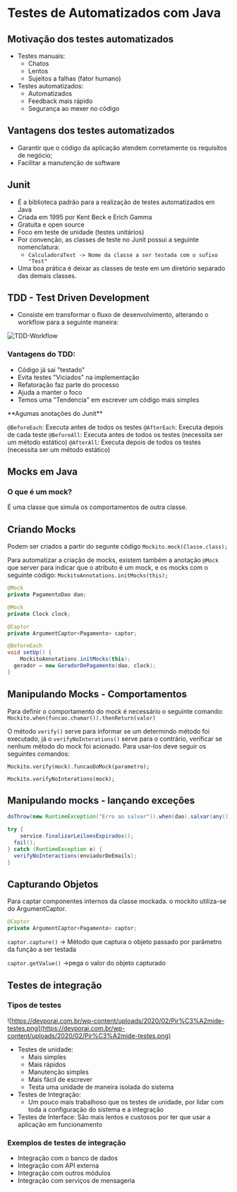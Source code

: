 # Testes de Automatizados com Java

## Motivação dos testes automatizados

- Testes manuais:
    - Chatos
    - Lentos
    - Sujeitos a falhas (fator humano)
- Testes automatizados:
    - Automatizados
    - Feedback mais rápido
    - Segurança ao mexer no código

## Vantagens dos testes automatizados

- Garantir que o código da aplicação atendem corretamente os requisitos de negócio;
- Facilitar a manutenção de software

## Junit

- É a biblioteca padrão para a realização de testes automatizados em Java
- Criada em 1995 por Kent Beck e Erich Gamma
- Gratuita e open source
- Foco em teste de unidade (testes unitários)
- Por convenção, as classes de teste no Junit possui a seguinte nomenclatura:
    - `CalculadoraTest -> Nome da classe a ser testada com o sufixo "Test"`
- Uma boa prática é deixar as classes de teste em um diretório separado das demais classes.

## TDD - Test Driven Development

- Consiste em transformar o fluxo de desenvolvimento, alterando o workflow para a seguinte maneira:

![TDD-Workflow](https://developer.ibm.com/developer/default/articles/5-steps-of-test-driven-development/images/tdd-red-green-refactoring-v3.png)

### Vantagens do TDD:

- Código já sai "testado"
- Evita testes "Viciados" na implementação
- Refatoração faz parte do processo
- Ajuda a manter o foco
- Temos uma "Tendencia" em escrever um código mais simples

<aside>
**Agumas anotações do Junit**

`@BeforeEach`: Executa antes de todos os testes
`@AfterEach`: Executa depois de cada teste
`@BeforeAll`: Executa antes de todos os testes (necessita ser um método estático)
`@AfterAll`: Executa depois de todos os testes (necessita ser um método estático)

</aside>

## Mocks em Java

### O que é um mock?

É uma classe que simula os comportamentos de outra classe.

## Criando Mocks

Podem ser criados a partir do segunte código `Mockito.mock(Classe.class);`

Para automatizar a criação de mocks, existem também a anotação `@Mock` que server para indicar que o atributo é um mock, e os mocks com o seguinte código: `MockitoAnnotations.initMocks(this);`

```java
@Mock
private PagamentoDao dao;

@Mock
private Clock clock;

@Captor
private ArgumentCaptor<Pagamento> captor;

@BeforeEach
void setUp() {
	MockitoAnnotations.initMocks(this);
  gerador = new GeradorDePagamento(dao, clock);
}
```

## Manipulando Mocks - Comportamentos

Para definir o comportamento do mock é necessário o seguinte comando: `Mockito.when(funcao.chamar()).thenReturn(valor)`

O método `verify()` serve para informar se um determindo método foi executado, já o `verifyNoInterations()` serve para o contrário, verificar se nenhum método do mock foi acionado. Para usar-los deve seguir os seguintes comandos:

`Mockito.verify(mock).funcaoDoMock(parametro);`

`Mockito.verifyNoInterations(mock);`

## Manipulando mocks - lançando exceções

```java
doThrow(new RuntimeException("Erro ao salvar")).when(dao).salvar(any());

try {
	service.finalizarLeiloesExpirados();
  fail();
} catch (RuntimeException e) {
  verifyNoInteractions(enviadorDeEmails);
}
```

## Capturando Objetos

Para captar componentes internos da classe mockada. o mockito utiliza-se do ArgumentCaptor.

```java
@Captor
private ArgumentCaptor<Pagamento> captor;
```

`captor.capture()` → Método que captura o objeto passado por parâmetro da função a ser testada

`captor.getValue()` →pega o valor do objeto capturado

## Testes de integração

### Tipos de testes

![https://devporai.com.br/wp-content/uploads/2020/02/Pir%C3%A2mide-testes.png](https://devporai.com.br/wp-content/uploads/2020/02/Pir%C3%A2mide-testes.png)

- Testes de unidade:
    - Mais simples
    - Mais rápidos
    - Manutenção simples
    - Mais fácil de escrever
    - Testa uma unidade de maneira isolada do sistema
- Testes de Integração:
    - Um pouco mais trabalhoso que os testes de unidade, por lidar com toda a configuração do sistema e a integração
- Testes de Interface: São mais lentos e custosos por ter que usar a aplicação em funcionamento

### Exemplos de testes de integração

- Integração com o banco de dados
- Integração com API externa
- Integração com outros módulos
- Integração com serviços de mensageria
